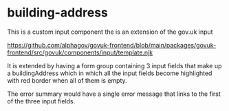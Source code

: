 # building-address

This is a custom input component the is an extension of the gov.uk input

https://github.com/alphagov/govuk-frontend/blob/main/packages/govuk-frontend/src/govuk/components/input/template.njk

It is extended by having a form group containing 3 input fields that make up a buildingAddress
which in which all the input fields become highlighted with red border when all of them is empty.

The error summary would have a single error message that links to the
first of the three input fields.

